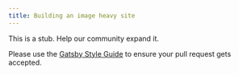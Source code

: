 ```yaml
---
title: Building an image heavy site
---
```


This is a stub. Help our community expand it.

Please use the [Gatsby Style Guide](/contributing/gatsby-style-guide/) to ensure your pull request gets accepted.